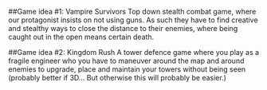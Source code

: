 ##Game idea #1:
Vampire Survivors
Top down stealth combat game, where our protagonist insists on not using guns. As such they have to find
creative and stealthy ways to close the distance to their enemies, where being caught out in the open means
certain death.

##Game idea #2:
Kingdom Rush
A tower defence game where you play as a fragile engineer who you have to maneuver around the map and around enemies
to upgrade, place and maintain your towers without being seen (probably better if 3D... But otherwise this will probably be easier.)
